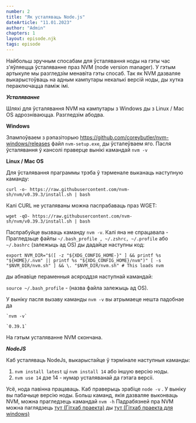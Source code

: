 ```yaml
---
number: 2
title: "Як усталяваць Node.js"
dateArticle: "11.01.2023"
author: "Admin"
chapters: 1
layout: episode.njk
tags: episode
---
```


Найбольш зручным спосабам для ўсталявання ноды на гэты час з'яўляецца ўсталяванне праз NVM (node version manager). У гэтым артыкуле мы разгледзім менавіта гэты спосаб. Так як NVM дазваляе выкарыстоўваць на адным кампутары некалькі версій ноды, ды хутка пераключацца паміж імі.

**_Усталяванне_**

Шляхі для ўсталявання NVM на кампутары з Windows ды з Linux / Mac OS адрозніваюцца.
Разгледзім абодва.

**Windows**

Зпампоўваем з рэпазіторыю https://github.com/coreybutler/nvm-windows/releases файл `nvm-setup.exe`, ды ўсталеўваем яго.
Пасля ўсталявання ў кансолі праверце вынікі камандай `nvm -v`

**Linux / Mac OS**

Для ўсталявання праграммы трэба ў тэрменале выканаць наступную каманду:

`curl -o- https://raw.githubusercontent.com/nvm-sh/nvm/v0.39.3/install.sh | bash`

Калі CURL не усталяваны можна паспрабаваць праз WGET:

`wget -qO- https://raw.githubusercontent.com/nvm-sh/nvm/v0.39.3/install.sh | bash`

Паспрабуйце вызваць каманду `nvm -v`. Калі яна не спрацавала - Прагледзьце файлы `~/.bash_profile , ~/.zshrc, ~/.profile` або `~/.bashrc` (залежыць ад OS) ды дадайце наступны код:

`export NVM_DIR="$([ -z "${XDG_CONFIG_HOME-}" ] && printf %s "${HOME}/.nvm" || printf %s
"${XDG_CONFIG_HOME}/nvm")" [ -s "$NVM_DIR/nvm.sh" ] && \. "$NVM_DIR/nvm.sh" # This loads nvm`

ды абнавіце пераменныя асяроддзя наступнай камандай:

`source ~/.bash_profile` - (назва файла залежыць ад OS).

У выніку пасля вызаву каманды `nvm -v` вы атрымаеце нешта падобнае да

    `nvm -v`

    `0.39.1`

На гэтым усталяванне NVM скончана.

**_NodeJS_**

Каб усталяваць NodeJs, выкарыстайце ў тэрмінале наступныя каманды:

1.  `nvm install latest` ці `nvm install 14` або іншую версію ноды.
2.  `nvm use 14` дзе 14 - нумар усталяванай да гэтага версіі.

Усё, нода павінна працаваць. Каб праверыць зрабіце `node -v` . У выніку вы пабачыце версію ноды.
Больш каманд, якія дазваляе выконваць NVM, можна прагледзець камандай `nvm -h`
Падрабязней пра NVM можна паглядзець [тут (Гітхаб праекта)](https://github.com/nvm-sh/nvm) ды [тут (Гітхаб праекта для windows)](https://github.com/coreybutler/nvm-windows)
